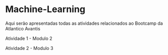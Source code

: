 # Machine-Learning

Aqui serão apresentadas todas as atividades relacionados ao Bootcamp da Atlantico Avantis

Atividade 1 - Modulo 2

Atividade 2 - Modulo 3
